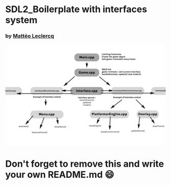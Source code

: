 # SDL2_Boilerplate with interfaces system
### by [Mattéo Leclercq](https://github.com/MatteoL-W/)

![alt text](demo.png)

# Don't forget to remove this and write your own README.md 😄
